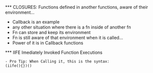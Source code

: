 \*\*\* CLOSURES: Functions defined in another functions, aware of their environment...

- Callback is an example
- any other situation where there is a fn inside of another fn
- Fn can store and keep its environment
- Fn is still aware of that environment when it is called...
- Power of it is in Callback functions

\*\*\* IIFE Imediately Invoked Function Executions

    - Pro Tip: When Calling it, this is the syntax:
    (iife(){})()
